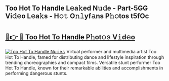 ## Too Hot To Handle L𝚎a𝚔ed N𝚞𝚍e - Part-5GG Vi𝚍𝚎o L𝚎a𝚔s - H𝚘𝚝 O𝚗𝚕yf𝚊ns P𝚑𝚘tos t5fOc

# <h2><a href="http://kfc4zh.oniu.top/?m=Too+Hot+To+Handle">🔗👉 🔴 Too Hot To Handle P𝚑ot𝚘𝚜 V𝚒d𝚎o</a></h2>

[![Too Hot To Handle Nu𝚍e𝚜](https://i.imgur.com/0qMVB7G.gif)](http://kfc4zh.oniu.top/?m=Too+Hot+To+Handle)
Virtual performer and multimedia artist Too Hot To Handle, famed for distributing dance and lifestyle inspiration through trending choreographies and compact films. Versatile stunt performer Too Hot To Handle, known for their remarkable abilities and accomplishments in performing dangerous stunts.  
